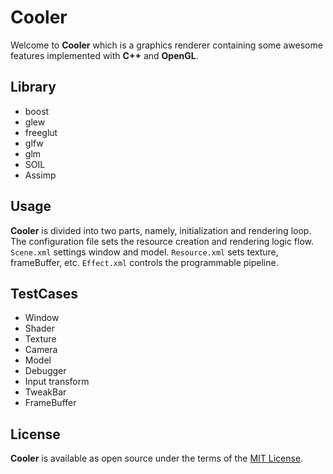 # Cooler

Welcome to **Cooler** which is a graphics renderer containing some awesome features implemented with **C++** and **OpenGL**. 

## Library

* boost
* glew
* freeglut
* glfw
* glm
* SOIL
* Assimp 

## Usage
 
**Cooler** is divided into two parts, namely, initialization and rendering loop. The configuration file sets the resource creation and rendering logic flow. `Scene.xml` settings window and model. `Resource.xml` sets texture, frameBuffer, etc. `Effect.xml` controls the programmable pipeline.

## TestCases

* Window
* Shader
* Texture
* Camera
* Model
* Debugger
* Input transform
* TweakBar
* FrameBuffer


## License

**Cooler** is available as open source under the terms of the [MIT License](http://opensource.org/licenses/MIT).
